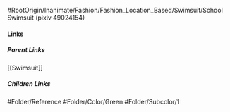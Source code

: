 #RootOrigin/Inanimate/Fashion/Fashion_Location_Based/Swimsuit/School Swimsuit (pixiv 49024154)
#### Links
##### Parent Links
[[Swimsuit]]
##### Children Links
#Folder/Reference
#Folder/Color/Green
#Folder/Subcolor/1
